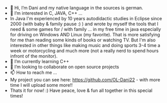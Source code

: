 - 👋 Hi, I’m Dani and my native language in the sources is german.
- 👀 I’m interested in C, JAVA, C++ ...
- In Java I'm experienced by 10 years autodidactic studies in Eclipse since 2000 (with baby & family pause :) ) and wrote by myself the tools that I need & some games for / with family ... in my free time in java especially for driving on Windows AND Linux (my favorite).
   That is more satisfying for me than reading some kinds of books or watching TV.
   But I'm also interested in other things like making music and doing sports 3-4 time a week or motorcycling and much more (not a really nerd to spend hours infront of the monitor). 
- 🌱 I’m currently learning C++
- 💞️ I’m looking to collaborate on open source projects
- 📫 How to reach me ...
- My project you can see here: https://github.com/OL-Dani22 - with more time I will upload some more!!
- Thats it for now! :) Have peace, love & fun all together in this special times!

<!---
daenke/daenke is a ✨ special ✨ repository because its `README.md` (this file) appears on your GitHub profile.
You can click the Preview link to take a look at your changes.
--->
